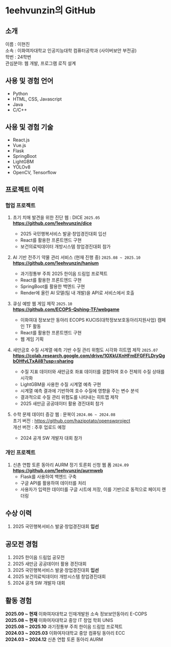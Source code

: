 # 1eehvunzin의 GitHub

## 소개
이름 : 이현진<br>
소속 : 이화여자대학교 인공지능대학 컴퓨터공학과 (사이버보안 부전공)<br>
학번 : 24학번<br>
관심분야: 웹 개발, 프로그램 로직 설계<br>

## 사용 및 경험 언어
+ Python
+ HTML, CSS, Javascript
+ Java
+ C/C++

## 사용 및 경험 기술
+ React.js
+ Vue.js
+ Flask
+ SpringBoot
+ LightGBM
+ YOLOv8
+ OpenCV, Tensorflow

## 프로젝트 이력
### 협업 프로젝트
1.  초기 치매 발견을 위한 진단 웹 : DICE `2025.05`<br>
   **https://github.com/1eehvunzin/dice**
    + 2025 국민행복서비스 발굴·창업경진대회 입선
    + React를 활용한 프론트엔드 구현
    + 보건의료빅데이터 개방시스템 창업경진대회 참가

2. AI 기반 전주기 약물 관리 서비스 (현재 진행 중) `2025.08 ~ 2025.10`<br>
    **https://github.com/1eehvunzin/hanium**
   + 과기정통부 주최 2025 한이음 드림업 프로젝트
   + React를 활용한 프론트엔드 구현
   + SpringBoot를 활용한 백엔드 구현
   + Render에 올린 AI 모델(팀 내 개발)을 API로 서비스에서 호출
    
3. 큐싱 예방 웹 게임 제작 `2025.10`<br>
   **https://github.com/ECOPS-Qshing-TF/webgame**
   + 이화여대 정보보안 동아리 ECOPS KUCIS(대학정보보호동아리지원사업) 캠페인 TF 활동
   + React를 활용한 프론트엔드 구현
   + 웹 게임 기획
     
4. 새만금호 수질 시계열 예측 기반 수질 관리 위험도 시각화 히트맵 제작 `2025.07` <br>
   **https://colab.research.google.com/drive/1OXkUXnHFmEFGFFLDryQgbOHfvLTxAil8?usp=sharing**
   + 수질 지표 데이터와 새만금호 좌표 데이터를 결합하여 호수 전체의 수질 상태를 시각화
   + LightGBM을 사용한 수질 시계열 예측 구현
   + 시계열 예측 결과에 기반하여 호수 수질에 영향을 주는 변수 분석
   + 결과적으로 수질 관리 위험도를 나타내는 히트맵 제작
   + 2025 새만금 공공데이터 활용 경진대회 참가
  
5. 수학 문제 데이터 증강 웹 : 문복이 `2024.06 ~ 2024.08`<br>
   초기 버전 : https://github.com/hazipotato/openswproject <br>
   개선 버전 : 추후 업로드 예정
   + 2024 공개 SW 개발자 대회 참가

### 개인 프로젝트
1. 신촌 연합 토론 동아리 AURM 정기 토론회 신청 웹 폼 `2024.09` <br>
   **https://github.com/1eehvunzin/aurmweb**
   + Flask를 사용하여 백엔드 구축
   + 구글 API를 활용하여 데이터를 처리
   + 사용자가 입력한 데이터를 구글 시트에 저장, 이를 기반으로 동적으로 페이지 렌더링

## 수상 이력
1. 2025 국민행복서비스 발굴·창업경진대회 **입선**

## 공모전 경험
1. 2025 한이음 드림업 공모전
2. 2025 새만금 공공데이터 활용 경진대회
3. 2025 국민행복서비스 발굴·창업경진대회 **입선**
4. 2025 보건의료빅데이터 개방시스템 창업경진대회
5. 2024 공개 SW 개발자 대회

<!--## 코딩, 알고리즘 대회 경험
1. -->

## 활동 경험
**2025.09 ~ 현재** 이화여자대학교 인재개발원 소속 정보보안동아리 E-COPS <br>
**2025.08 ~ 현재** 이화여자대학교 중앙 IT 창업 학회 UNIS <br>
**2025.08 ~ 2025.10** 과기정통부 주최 한이음 드림업 프로젝트<br>
**2024.03 ~ 2025.03** 이화여자대학교 중앙 컴퓨팅 동아리 ECC <br>
**2024.03 ~ 2024.12** 신촌 연합 토론 동아리 AURM <br>
    
    

    



  
